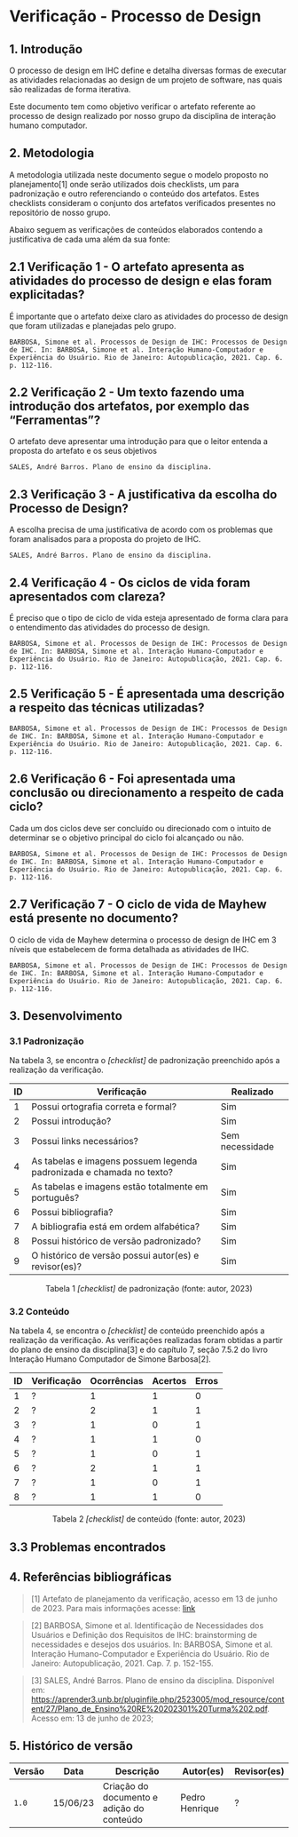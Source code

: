 # Verificação - Processo de Design

## 1. Introdução

O processo de design em IHC define e detalha diversas formas de executar as atividades relacionadas ao design de um projeto de software, nas quais são realizadas de forma iterativa. 

Este documento tem como objetivo verificar o artefato referente ao processo de design realizado por nosso grupo da disciplina de interação humano computador.

## 2. Metodologia

A metodologia utilizada neste documento segue o modelo proposto no planejamento[1] onde serão utilizados dois checklists, um para padronização e outro referenciando o conteúdo dos artefatos. Estes checklists consideram o conjunto dos artefatos verificados presentes no repositório de nosso grupo.

Abaixo seguem as verificações de conteúdos elaborados contendo a justificativa de cada uma além da sua fonte:

## 2.1 Verificação 1 - O artefato apresenta as atividades do processo de design e elas foram explicitadas?	

É importante que o artefato deixe claro as atividades do processo de design que foram utilizadas e planejadas pelo grupo.

`BARBOSA, Simone et al. Processos de Design de IHC: Processos de Design de IHC. In: BARBOSA, Simone et al. Interação Humano-Computador e Experiência do Usuário. Rio de Janeiro: Autopublicação, 2021. Cap. 6. p. 112-116.`

## 2.2 Verificação 2 - Um texto fazendo uma introdução dos artefatos, por exemplo das “Ferramentas”?

O artefato deve apresentar uma introdução para que o leitor entenda a proposta do artefato e os seus objetivos

`SALES, André Barros. Plano de ensino da disciplina.`

## 2.3 Verificação 3 - A justificativa da escolha do Processo de Design?

A escolha precisa de uma justificativa de acordo com os problemas que foram analisados para a proposta do projeto de IHC.

`SALES, André Barros. Plano de ensino da disciplina.`

## 2.4 Verificação 4 - Os ciclos de vida foram apresentados com clareza?

É preciso que o tipo de ciclo de vida esteja apresentado de forma clara para o entendimento das atividades do processo de design.


`BARBOSA, Simone et al. Processos de Design de IHC: Processos de Design de IHC. In: BARBOSA, Simone et al. Interação Humano-Computador e Experiência do Usuário. Rio de Janeiro: Autopublicação, 2021. Cap. 6. p. 112-116.`

## 2.5 Verificação 5 - É apresentada uma descrição a respeito das técnicas utilizadas?



`BARBOSA, Simone et al. Processos de Design de IHC: Processos de Design de IHC. In: BARBOSA, Simone et al. Interação Humano-Computador e Experiência do Usuário. Rio de Janeiro: Autopublicação, 2021. Cap. 6. p. 112-116.`

## 2.6 Verificação 6 - Foi apresentada uma conclusão ou direcionamento a respeito de cada ciclo?

Cada um dos ciclos deve ser concluído ou direcionado com o intuito de determinar se o objetivo principal do ciclo foi alcançado ou não.

`BARBOSA, Simone et al. Processos de Design de IHC: Processos de Design de IHC. In: BARBOSA, Simone et al. Interação Humano-Computador e Experiência do Usuário. Rio de Janeiro: Autopublicação, 2021. Cap. 6. p. 112-116.`

## 2.7 Verificação 7 - O ciclo de vida de Mayhew está presente no documento?

O ciclo de vida de Mayhew determina o processo de design de IHC em 3 níveis que estabelecem de forma detalhada as atividades de IHC.

`BARBOSA, Simone et al. Processos de Design de IHC: Processos de Design de IHC. In: BARBOSA, Simone et al. Interação Humano-Computador e Experiência do Usuário. Rio de Janeiro: Autopublicação, 2021. Cap. 6. p. 112-116.`


## 3. Desenvolvimento
### 3.1 Padronização

Na tabela 3, se encontra o _[checklist]_ de padronização preenchido após a realização da verificação.

| ID | Verificação | Realizado |
|--|--|--|
| 1 | Possui ortografia correta e formal? | Sim |
| 2 | Possui introdução? | Sim |
| 3 | Possui links necessários? | Sem necessidade |
| 4 | As tabelas e imagens possuem legenda padronizada e chamada no texto? | Sim |
| 5 | As tabelas e imagens estão totalmente em português? | Sim |
| 6 | Possui bibliografia? | Sim |
| 7 | A bibliografia está em ordem alfabética? | Sim |
| 8 | Possui histórico de versão padronizado? | Sim |
| 9 | O histórico de versão possui autor(es) e revisor(es)? | Sim |

<center>

Tabela 1 _[checklist]_ de padronização (fonte: autor, 2023)

</center>

### 3.2 Conteúdo

Na tabela 4, se encontra o _[checklist]_ de conteúdo preenchido após a realização da verificação. As verificações realizadas foram obtidas a partir do plano de ensino da disciplina[3] e do capítulo 7, seção 7.5.2 do livro Interação Humano Computador de Simone Barbosa[2].

| ID | Verificação | Ocorrências | Acertos | Erros |
|--|--|--|--|--|
| 1 | ? | 1 | 1 | 0 |
| 2 | ? | 2 | 1 | 1 |
| 3 | ? | 1 | 0 | 1 |
| 4 | ? | 1 | 1 | 0 |
| 5 | ? | 1 | 0 | 1 |
| 6 | ? | 2 | 1 | 1 |
| 7 | ? | 1 | 0 | 1 |
| 8 | ? | 1 | 1 | 0 |

<center>

Tabela 2 _[checklist]_ de conteúdo (fonte: autor, 2023)

</center>

## 3.3 Problemas encontrados

## 4. Referências bibliográficas

> [1] Artefato de planejamento da verificação, acesso em 13 de junho de 2023. Para mais informações acesse: [link](../planejamento.md)

> [2] BARBOSA, Simone et al. Identificação de Necessidades dos Usuários e Definição dos Requisitos de IHC: brainstorming de necessidades e desejos dos usuários. In: BARBOSA, Simone et al. Interação Humano-Computador e Experiência do Usuário. Rio de Janeiro: Autopublicação, 2021. Cap. 7. p. 152-155.

> [3] SALES, André Barros. Plano de ensino da disciplina. Disponível em: https://aprender3.unb.br/pluginfile.php/2523005/mod_resource/content/27/Plano_de_Ensino%20RE%20202301%20Turma%202.pdf. Acesso em: 13 de junho de 2023;


## 5. Histórico de versão
| Versão | Data | Descrição | Autor(es) | Revisor(es) |
|--|--|--|--|--|
| `1.0` | 15/06/23 | Criação do documento e adição do conteúdo | Pedro Henrique | ? |


